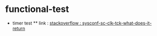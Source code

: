 # functional-test
* timer test
** link : [stackoverflow : sysconf-sc-clk-tck-what-does-it-return](https://stackoverflow.com/questions/19919881/sysconf-sc-clk-tck-what-does-it-return)
